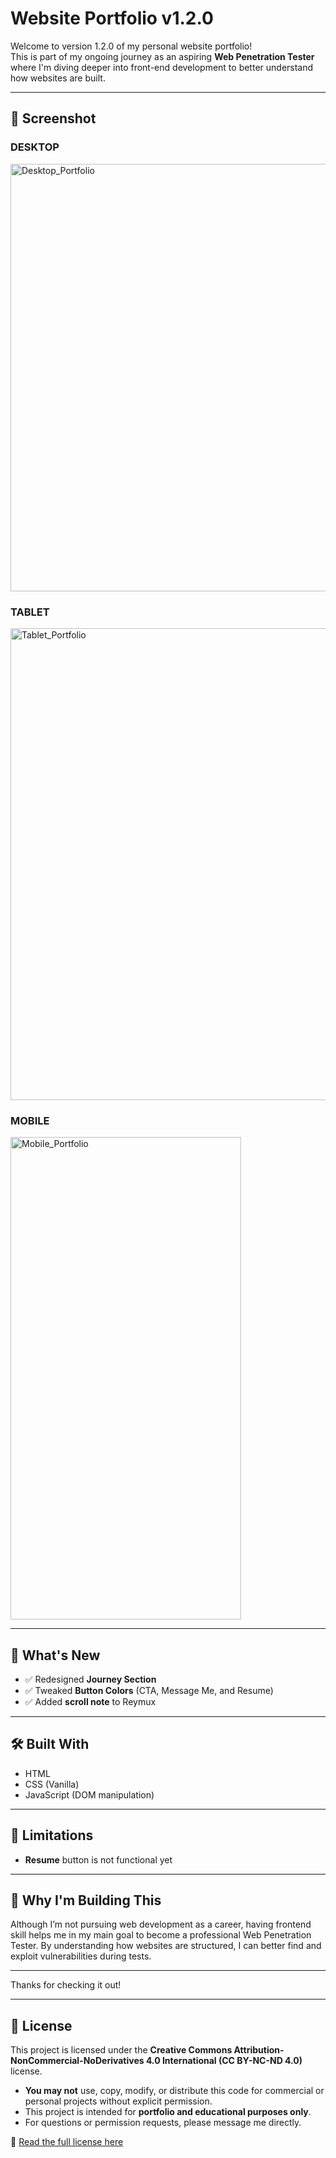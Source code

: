 # Website Portfolio v1.2.0

Welcome to version 1.2.0 of my personal website portfolio!  
This is part of my ongoing journey as an aspiring **Web Penetration Tester** where I'm diving deeper into front-end development to better understand how websites are built.

---

## 📸 Screenshot

### DESKTOP
<img width="1260" height="684" alt="Desktop_Portfolio" src="https://github.com/user-attachments/assets/d53070f9-56a4-4aad-add0-46d68127ba54" />

### TABLET
<img width="565" height="755" alt="Tablet_Portfolio" src="https://github.com/user-attachments/assets/046b3652-24c5-4248-8288-71fd797fe799" />

### MOBILE
<img width="369" height="772" alt="Mobile_Portfolio" src="https://github.com/user-attachments/assets/3d4ad78a-2674-46ee-b2a3-433d31596264" />

---

## 📌 What's New

- ✅ Redesigned **Journey Section**
- ✅ Tweaked **Button Colors** (CTA, Message Me, and Resume)
- ✅ Added **scroll note** to Reymux

---

## 🛠️ Built With

- HTML
- CSS (Vanilla)
- JavaScript (DOM manipulation)
  
---

## 🚧 Limitations

- **Resume** button is not functional yet

---

## 🙌 Why I'm Building This

Although I’m not pursuing web development as a career, having frontend skill helps me in my main goal to become a professional Web Penetration Tester. By understanding how websites are structured, I can better find and exploit vulnerabilities during tests.

---

Thanks for checking it out!

---

## 📄 License

This project is licensed under the **Creative Commons Attribution-NonCommercial-NoDerivatives 4.0 International (CC BY-NC-ND 4.0)** license.

- **You may not** use, copy, modify, or distribute this code for commercial or personal projects without explicit permission.
- This project is intended for **portfolio and educational purposes only**.
- For questions or permission requests, please message me directly.

🔗 [Read the full license here](https://creativecommons.org/licenses/by-nc-nd/4.0/)
